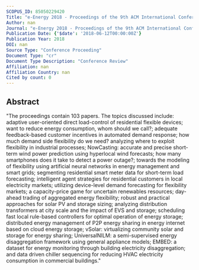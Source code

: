 ```yaml
---
SCOPUS_ID: 85050229420
Title: "e-Energy 2018 - Proceedings of the 9th ACM International Conference on Future Energy Systems"
Author: nan
Journal: "e-Energy 2018 - Proceedings of the 9th ACM International Conference on Future Energy Systems"
Publication Date: {'$date': '2018-06-12T00:00:00Z'}
Publication Year: 2018
DOI: nan
Source Type: "Conference Proceeding"
Document Type: "cr"
Document Type Description: "Conference Review"
Affiliation: nan
Affiliation Country: nan
Cited by count: 0
---
```


## Abstract
"The proceedings contain 103 papers. The topics discussed include: adaptive user-oriented direct load-control of residential flexible devices; want to reduce energy consumption, whom should we call?; adequate feedback-based customer incentives in automated demand response; how much demand side flexibility do we need? analyzing where to exploit flexibility in industrial processes; NowCasting: accurate and precise short-term wind power prediction using hyperlocal wind forecasts; how many smartphones does it take to detect a power outage?; towards the modeling of flexibility using artificial neural networks in energy management and smart grids; segmenting residential smart meter data for short-term load forecasting; intelligent agent strategies for residential customers in local electricity markets; utilizing device-level demand forecasting for flexibility markets; a capacity-price game for uncertain renewables resources; day-ahead trading of aggregated energy flexibility; robust and practical approaches for solar PV and storage sizing; analyzing distribution transformers at city scale and the impact of EVS and storage; scheduling fast local rule-based controllers for optimal operation of energy storage; distributed energy management of P2P energy sharing in energy internet based on cloud energy storage; vSolar: virtualizing community solar and storage for energy sharing; UniversalNILM: a semi-supervised energy disaggregation framework using general appliance models; EMBED: a dataset for energy monitoring through building electricity disaggregation; and data driven chiller sequencing for reducing HVAC electricity consumption in commercial buildings."
